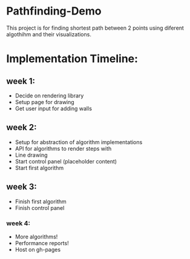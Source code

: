 # Pathfinding-Demo
This project  is for finding shortest path between 2 points using diferent algothihm and their visualizations.


# Implementation Timeline:

## week 1:
* Decide on rendering library
* Setup page for drawing
* Get user input for adding walls

## week 2:
* Setup for abstraction of algorithm implementations
* API for algorithms to render steps with
* Line drawing
* Start control panel (placeholder content)
* Start first algorithm 

## week 3:
* Finish first algorithm
* Finish control panel

### week 4: 
* More algorithms!
* Performance reports!
* Host on gh-pages





